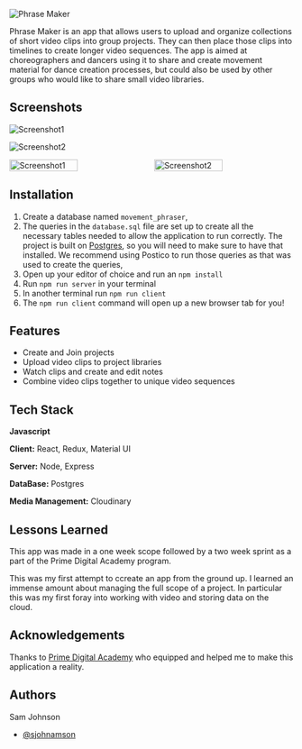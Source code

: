 ![Phrase Maker](./src/images/PMLogoNoSq.png)

Phrase Maker is an app that allows users to upload and organize collections of short video clips into group projects. They can then place those clips into timelines to create longer video sequences. The app is aimed at choreographers and dancers using it to share and create movement material for dance creation processes, but could also be used by other groups who would like to share small video libraries.

## Screenshots

![Screenshot1](/src/images/PM%20Screen1.png )

![Screenshot2](/src/images/PM%20Screen2.png)

  <div style="display:flex; justify-content:space-between;">
      <img src="/src/images/PM%20Screen1.png" style="width:49%;" alt= Screenshot1>
      <img src="/src/images/PM%20Screen2.png" style="width:49%" alt= Screenshot2>
  </div>

## Installation
1. Create a database named `movement_phraser`,
2. The queries in the `database.sql` file are set up to create all the necessary tables needed to allow the application to run correctly. The project is built on [Postgres](https://www.postgresql.org/download/), so you will need to make sure to have that installed. We recommend using Postico to run those queries as that was used to create the queries, 
3. Open up your editor of choice and run an `npm install`
4. Run `npm run server` in your terminal
5. In another terminal run `npm run client` 
6. The `npm run client` command will open up a new browser tab for you!

## Features

- Create and Join projects
- Upload video clips to project libraries
- Watch clips and create and edit notes
- Combine video clips together to unique video sequences


## Tech Stack
**Javascript**

**Client:** React, Redux, Material UI

**Server:** Node, Express

**DataBase:** Postgres

**Media Management:** Cloudinary

## Lessons Learned

This app was made in a one week scope followed by a two week sprint as a part of the Prime Digital Academy program. 

This was my first attempt to ccreate an app from the ground up. I learned an immense amount about managing the full scope of a project. In particular this was my first foray into working with video and storing data on the cloud.

## Acknowledgements

Thanks to [Prime Digital Academy](www.primeacademy.io) who equipped and helped me to make this application a reality. 


## Authors
Sam Johnson 
- [@sjohnamson](https://www.github.com/sjohnamson)